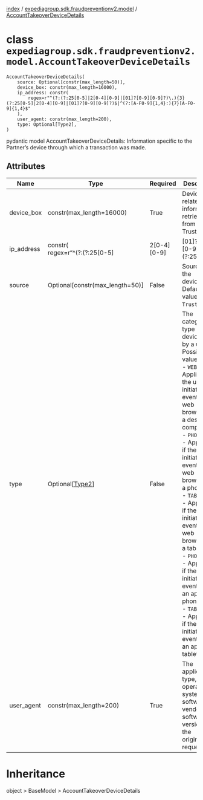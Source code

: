 [index](index.md) /
[expediagroup.sdk.fraudpreventionv2.model](expediagroup.sdk.fraudpreventionv2.model.md)
/ [AccountTakeoverDeviceDetails](AccountTakeoverDeviceDetails.md)

# class `expediagroup.sdk.fraudpreventionv2.model.AccountTakeoverDeviceDetails`

```
AccountTakeoverDeviceDetails(
    source: Optional[constr(max_length=50)],
    device_box: constr(max_length=16000),
    ip_address: constr(
        regex=r"^(?:(?:25[0-5]|2[0-4][0-9]|[01]?[0-9][0-9]?)\.){3}(?:25[0-5]|2[0-4][0-9]|[01]?[0-9][0-9]?)$|^(?:[A-F0-9]{1,4}:){7}[A-F0-9]{1,4}$"
    ),
    user_agent: constr(max_length=200),
    type: Optional[Type2],
)
```

pydantic model AccountTakeoverDeviceDetails: Information specific to the
Partner’s device through which a transaction was made.

## Attributes

| Name       | Type                                  | Required        | Description                                                                                                                                                                                                                                                                                                                                                                                                                                                                                                                                                   |
| ---------- | ------------------------------------- | --------------- | ------------------------------------------------------------------------------------------------------------------------------------------------------------------------------------------------------------------------------------------------------------------------------------------------------------------------------------------------------------------------------------------------------------------------------------------------------------------------------------------------------------------------------------------------------------- |
| device_box | constr(max_length=16000)              | True            | Device related information retrieved from TrustWidget.                                                                                                                                                                                                                                                                                                                                                                                                                                                                                                        |
| ip_address | constr(<br/> regex=r“^(?:(?:25\[0-5\] | 2\[0-4\]\[0-9\] | \[01\]?\[0-9\]\[0-9\]?).){3}(?:25\[0-5\]                                                                                                                                                                                                                                                                                                                                                                                                                                                                                                                      |
| source     | Optional\[constr(max_length=50)\]     | False           | Source of the device_box. Default value is `TrustWidget`.                                                                                                                                                                                                                                                                                                                                                                                                                                                                                                     |
| type       | Optional\[[Type2](Type2.md)\]         | False           | The categorized type of device used by a user. Possible values are:<br/>- `WEBSITE` - Applicable if the user initiated this event from a web browser on a desktop computer.<br/>- `PHONE_WEB` - Applicable if the user initiated this event from a web browser on a phone.<br/>- `TABLET_WEB` - Applicable if the user initiated this event from a web browser on a tablet.<br/>- `PHONE_APP` - Applicable if the user initiated this event from an app on a phone.<br/>- `TABLET_APP` - Applicable if the user initiated this event from an app on a tablet. |
| user_agent | constr(max_length=200)                | True            | The application type, operating system, software vendor, or software version of the originating request.                                                                                                                                                                                                                                                                                                                                                                                                                                                      |

# Inheritance

object > BaseModel > AccountTakeoverDeviceDetails
